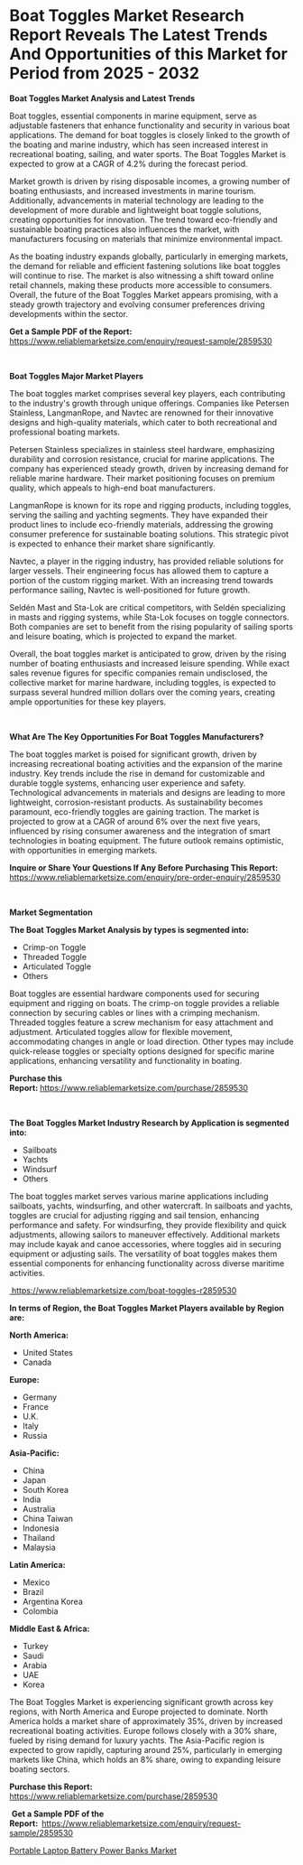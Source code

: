 <p><h1>Boat Toggles Market Research Report Reveals The Latest Trends And Opportunities of this Market for Period from 2025 - 2032</h1></p><p><strong>Boat Toggles Market Analysis and Latest Trends</strong></p>
<p><p>Boat toggles, essential components in marine equipment, serve as adjustable fasteners that enhance functionality and security in various boat applications. The demand for boat toggles is closely linked to the growth of the boating and marine industry, which has seen increased interest in recreational boating, sailing, and water sports. The Boat Toggles Market is expected to grow at a CAGR of 4.2% during the forecast period.</p><p>Market growth is driven by rising disposable incomes, a growing number of boating enthusiasts, and increased investments in marine tourism. Additionally, advancements in material technology are leading to the development of more durable and lightweight boat toggle solutions, creating opportunities for innovation. The trend toward eco-friendly and sustainable boating practices also influences the market, with manufacturers focusing on materials that minimize environmental impact.</p><p>As the boating industry expands globally, particularly in emerging markets, the demand for reliable and efficient fastening solutions like boat toggles will continue to rise. The market is also witnessing a shift toward online retail channels, making these products more accessible to consumers. Overall, the future of the Boat Toggles Market appears promising, with a steady growth trajectory and evolving consumer preferences driving developments within the sector.</p></p>
<p><strong>Get a Sample PDF of the Report:&nbsp;</strong> <a href="https://www.reliablemarketsize.com/enquiry/request-sample/2859530?utm_campaign=3298&utm_medium=2&utm_source=Github&utm_content=ia&utm_term=12032025&utm_id=boat-toggles">https://www.reliablemarketsize.com/enquiry/request-sample/2859530</a></p>
<p>&nbsp;</p>
<p><strong>Boat Toggles Major Market Players</strong></p>
<p><p>The boat toggles market comprises several key players, each contributing to the industry's growth through unique offerings. Companies like Petersen Stainless, LangmanRope, and Navtec are renowned for their innovative designs and high-quality materials, which cater to both recreational and professional boating markets.</p><p>Petersen Stainless specializes in stainless steel hardware, emphasizing durability and corrosion resistance, crucial for marine applications. The company has experienced steady growth, driven by increasing demand for reliable marine hardware. Their market positioning focuses on premium quality, which appeals to high-end boat manufacturers.</p><p>LangmanRope is known for its rope and rigging products, including toggles, serving the sailing and yachting segments. They have expanded their product lines to include eco-friendly materials, addressing the growing consumer preference for sustainable boating solutions. This strategic pivot is expected to enhance their market share significantly.</p><p>Navtec, a player in the rigging industry, has provided reliable solutions for larger vessels. Their engineering focus has allowed them to capture a portion of the custom rigging market. With an increasing trend towards performance sailing, Navtec is well-positioned for future growth.</p><p>Seldén Mast and Sta-Lok are critical competitors, with Seldén specializing in masts and rigging systems, while Sta-Lok focuses on toggle connectors. Both companies are set to benefit from the rising popularity of sailing sports and leisure boating, which is projected to expand the market.</p><p>Overall, the boat toggles market is anticipated to grow, driven by the rising number of boating enthusiasts and increased leisure spending. While exact sales revenue figures for specific companies remain undisclosed, the collective market for marine hardware, including toggles, is expected to surpass several hundred million dollars over the coming years, creating ample opportunities for these key players.</p></p>
<p>&nbsp;</p>
<p><strong>What Are The Key Opportunities For Boat Toggles Manufacturers?</strong></p>
<p><p>The boat toggles market is poised for significant growth, driven by increasing recreational boating activities and the expansion of the marine industry. Key trends include the rise in demand for customizable and durable toggle systems, enhancing user experience and safety. Technological advancements in materials and designs are leading to more lightweight, corrosion-resistant products. As sustainability becomes paramount, eco-friendly toggles are gaining traction. The market is projected to grow at a CAGR of around 6% over the next five years, influenced by rising consumer awareness and the integration of smart technologies in boating equipment. The future outlook remains optimistic, with opportunities in emerging markets.</p></p>
<p><strong>Inquire or Share Your Questions If Any Before Purchasing This Report:</strong> <a href="https://www.reliablemarketsize.com/enquiry/pre-order-enquiry/2859530?utm_campaign=3298&utm_medium=2&utm_source=Github&utm_content=ia&utm_term=12032025&utm_id=boat-toggles">https://www.reliablemarketsize.com/enquiry/pre-order-enquiry/2859530</a></p>
<p>&nbsp;</p>
<p><strong>Market Segmentation</strong></p>
<p><strong>The Boat Toggles Market Analysis by types is segmented into:</strong></p>
<p><ul><li>Crimp-on Toggle</li><li>Threaded Toggle</li><li>Articulated Toggle</li><li>Others</li></ul></p>
<p><p>Boat toggles are essential hardware components used for securing equipment and rigging on boats. The crimp-on toggle provides a reliable connection by securing cables or lines with a crimping mechanism. Threaded toggles feature a screw mechanism for easy attachment and adjustment. Articulated toggles allow for flexible movement, accommodating changes in angle or load direction. Other types may include quick-release toggles or specialty options designed for specific marine applications, enhancing versatility and functionality in boating.</p></p>
<p><strong>Purchase this Report:&nbsp;</strong><a href="https://www.reliablemarketsize.com/purchase/2859530?utm_campaign=3298&utm_medium=2&utm_source=Github&utm_content=ia&utm_term=12032025&utm_id=boat-toggles">https://www.reliablemarketsize.com/purchase/2859530</a></p>
<p>&nbsp;</p>
<p><strong>The Boat Toggles Market Industry Research by Application is segmented into:</strong></p>
<p><ul><li>Sailboats</li><li>Yachts</li><li>Windsurf</li><li>Others</li></ul></p>
<p><p>The boat toggles market serves various marine applications including sailboats, yachts, windsurfing, and other watercraft. In sailboats and yachts, toggles are crucial for adjusting rigging and sail tension, enhancing performance and safety. For windsurfing, they provide flexibility and quick adjustments, allowing sailors to maneuver effectively. Additional markets may include kayak and canoe accessories, where toggles aid in securing equipment or adjusting sails. The versatility of boat toggles makes them essential components for enhancing functionality across diverse maritime activities.</p></p>
<p><a href="https://www.reliablemarketsize.com/boat-toggles-r2859530?utm_campaign=3298&utm_medium=2&utm_source=Github&utm_content=ia&utm_term=12032025&utm_id=boat-toggles">&nbsp;https://www.reliablemarketsize.com/boat-toggles-r2859530</a></p>
<p><strong>In terms of Region, the Boat Toggles Market Players available by Region are:</strong></p>
<p>
    <p> <strong> North America: </strong>
        <ul>
            <li>United States</li>
            <li>Canada</li>
        </ul>
        </p> 
    <p> <strong> Europe: </strong>
        <ul>
            <li>Germany</li>
            <li>France</li>
            <li>U.K.</li>
            <li>Italy</li>
            <li>Russia</li>
        </ul>
        </p> 
    <p> <strong> Asia-Pacific: </strong>
        <ul>
            <li>China</li>
            <li>Japan</li>
            <li>South Korea</li>
            <li>India</li>
            <li>Australia</li>
            <li>China Taiwan</li>
            <li>Indonesia</li>
            <li>Thailand</li>
            <li>Malaysia</li>
        </ul>
        </p> 
    <p> <strong> Latin America: </strong>
        <ul>
            <li>Mexico</li>
            <li>Brazil</li>
            <li>Argentina Korea</li>
            <li>Colombia</li>
        </ul>
        </p> 
    <p> <strong> Middle East & Africa: </strong>
        <ul>
            <li>Turkey</li>
            <li>Saudi</li>
            <li>Arabia</li>
            <li>UAE</li>
            <li>Korea</li>
        </ul>
    </p>
    </p>
<p><p>The Boat Toggles Market is experiencing significant growth across key regions, with North America and Europe projected to dominate. North America holds a market share of approximately 35%, driven by increased recreational boating activities. Europe follows closely with a 30% share, fueled by rising demand for luxury yachts. The Asia-Pacific region is expected to grow rapidly, capturing around 25%, particularly in emerging markets like China, which holds an 8% share, owing to expanding leisure boating sectors.</p></p>
<p><strong>Purchase this Report: </strong><a href="https://www.reliablemarketsize.com/purchase/2859530?utm_campaign=3298&utm_medium=2&utm_source=Github&utm_content=ia&utm_term=12032025&utm_id=boat-toggles">https://www.reliablemarketsize.com/purchase/2859530</a></p>
<p>&nbsp;<strong>Get a Sample PDF of the Report:&nbsp;&nbsp;</strong><a href="https://www.reliablemarketsize.com/enquiry/request-sample/2859530?utm_campaign=3298&utm_medium=2&utm_source=Github&utm_content=ia&utm_term=12032025&utm_id=boat-toggles">https://www.reliablemarketsize.com/enquiry/request-sample/2859530</a></p>
<p><strong></strong></p>
<p><p><a href="https://github.com/nacrehuipie/Market-Research-Report-List-1/blob/main/portable-laptop-battery-power-banks-market.md?utm_campaign=3298&utm_medium=2&utm_source=Github&utm_content=ia&utm_term=12032025&utm_id=boat-toggles">Portable Laptop Battery Power Banks Market</a></p></p>
